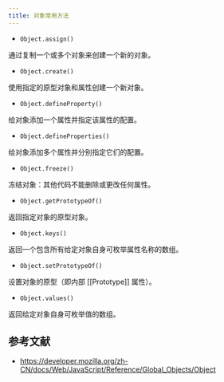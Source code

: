 ```yaml
---
title: 对象常用方法
---
```


- `Object.assign()`

通过复制一个或多个对象来创建一个新的对象。

- `Object.create()`

使用指定的原型对象和属性创建一个新对象。

- `Object.defineProperty()`

给对象添加一个属性并指定该属性的配置。

- `Object.defineProperties()`

给对象添加多个属性并分别指定它们的配置。

- `Object.freeze()`

冻结对象：其他代码不能删除或更改任何属性。

- `Object.getPrototypeOf()`

返回指定对象的原型对象。

- `Object.keys()`

返回一个包含所有给定对象自身可枚举属性名称的数组。

- `Object.setPrototypeOf()`

设置对象的原型（即内部 [[Prototype]] 属性）。

- `Object.values()`

返回给定对象自身可枚举值的数组。

## 参考文献

- https://developer.mozilla.org/zh-CN/docs/Web/JavaScript/Reference/Global_Objects/Object
